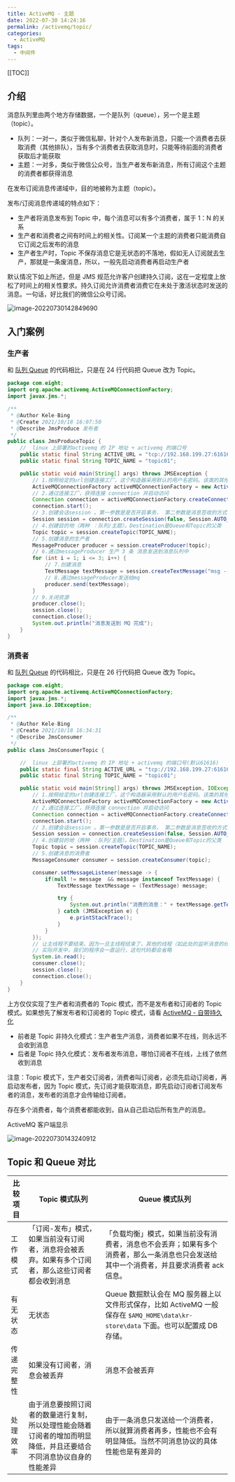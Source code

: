 ```yaml
---
title: ActiveMQ - 主题
date: 2022-07-30 14:24:16
permalink: /activemq/topic/
categories:
  - ActiveMQ
tags:
  - 中间件
---
```


[[TOC]]

## 介绍

消息队列里由两个地方存储数据，一个是队列（queue），另一个是主题（topic）。

- 队列：一对一，类似于微信私聊，针对个人发布新消息，只能一个消费者去获取消费（其他排队），当有多个消费者去获取消息时，只能等待前面的消费者获取后才能获取
- 主题：一对多，类似于微信公众号，当生产者发布新消息，所有订阅这个主题的消费者都获得消息

在发布订阅消息传递域中，目的地被称为主题（topic）。

发布/订阅消息传递域的特点如下：

- 生产者将消息发布到 Topic 中，每个消息可以有多个消费者，属于 1：N 的关系
- 生产者和消费者之间有时间上的相关性。订阅某一个主题的消费者只能消费自它订阅之后发布的消息
- 生产者生产时，Topic 不保存消息它是无状态的不落地，假如无人订阅就去生产，那就是一条废消息，所以，一般先启动消费者再启动生产者

默认情况下如上所述，但是 JMS 规范允许客户创建持久订阅，这在一定程度上放松了时间上的相关性要求。持久订阅允许消费者消费它在未处于激活状态时发送的消息。一句话，好比我们的微信公众号订阅。

![image-20220730142849690](https://cdn.jsdelivr.net/gh/Kele-Bingtang/static/img/ActiveMQ/20220730142850.png)

## 入门案例

### 生产者

和 [队列 Queue](/activemq/queue/#队列消息生产者) 的代码相比，只是在 24 行代码把 Queue 改为 Topic。

```java
package com.eight;
import org.apache.activemq.ActiveMQConnectionFactory;
import javax.jms.*;

/**
 * @Author Kele-Bing
 * @Create 2021/10/18 16:07:50
 * @Describe JmsProduce 发布者
 */
public class JmsProduceTopic {
    //  linux 上部署的activemq 的 IP 地址 + activemq 的端口号
    public static final String ACTIVE_URL = "tcp://192.168.199.27:61616";
    public static final String TOPIC_NAME = "topic01";

    public static void main(String[] args) throws JMSException {
        // 1.按照给定的url创建连接工厂，这个构造器采用默认的用户名密码。该类的其他构造方法可以指定用户名和密码
        ActiveMQConnectionFactory activeMQConnectionFactory = new ActiveMQConnectionFactory(ACTIVE_URL);
        // 2.通过连接工厂，获得连接 connection 并启动访问
        Connection connection = activeMQConnectionFactory.createConnection();
        connection.start();
        // 3.创建会话session 。第一参数是是否开启事务， 第二参数是消息签收的方式
        Session session = connection.createSession(false, Session.AUTO_ACKNOWLEDGE);
        // 4.创建目的地（两种 ：队列/主题）。Destination是Queue和Topic的父类
        Topic topic = session.createTopic(TOPIC_NAME);
        // 5.创建消息的生产者
        MessageProducer producer = session.createProducer(topic);
        // 6.通过messageProducer 生产 3 条 消息发送到消息队列中
        for (int i = 1; i <= 3; i++) {
            // 7.创建消息
            TextMessage textMessage = session.createTextMessage("msg --- " + i);
            // 8.通过messageProducer发送给mq
            producer.send(textMessage);
        }
        // 9.关闭资源
        producer.close();
        session.close();
        connection.close();
        System.out.println("消息发送到 MQ 完成");
    }
}
```

### 消费者

和 [队列 Queue](/activemq/queue/#异步监听式消费者) 的代码相比，只是在 26 行代码把 Queue 改为 Topic。

```java
package com.eight;
import org.apache.activemq.ActiveMQConnectionFactory;
import javax.jms.*;
import java.io.IOException;

/**
 * @Author Kele-Bing
 * @Create 2021/10/18 16:34:31
 * @Describe JmsConsumer
 */
public class JmsConsumerTopic {

    //  linux 上部署的activemq 的 IP 地址 + activemq 的端口号(默认61616)
    public static final String ACTIVE_URL = "tcp://192.168.199.27:61616";
    public static final String TOPIC_NAME = "topic01";

    public static void main(String[] args) throws JMSException, IOException {
        // 1.按照给定的url创建连接工厂，这个构造器采用默认的用户名密码。该类的其他构造方法可以指定用户名和密码
        ActiveMQConnectionFactory activeMQConnectionFactory = new ActiveMQConnectionFactory(ACTIVE_URL);
        // 2.通过连接工厂，获得连接 connection 并启动访问
        Connection connection = activeMQConnectionFactory.createConnection();
        connection.start();
        // 3.创建会话session 。第一参数是是否开启事务， 第二参数是消息签收的方式
        Session session = connection.createSession(false, Session.AUTO_ACKNOWLEDGE);
        // 4.创建目的地（两种 ：队列/主题）。Destination是Queue和Topic的父类
        Topic topic = session.createTopic(TOPIC_NAME);
        // 5.创建消息的消费者
        MessageConsumer consumer = session.createConsumer(topic);

        consumer.setMessageListener(message -> {
            if(null != message  && message instanceof TextMessage) {
                TextMessage textMessage = (TextMessage) message;

                try {
                    System.out.println("消费的消息：" + textMessage.getText());
                } catch (JMSException e) {
                    e.printStackTrace();
                }
            }
        });
        // 让主线程不要结束。因为一旦主线程结束了，其他的线程（如此处的监听消息的线程）也都会被迫结束。
        // 实际开发中，我们的程序会一直运行，这句代码都会省略
        System.in.read();
        consumer.close();
        session.close();
        connection.close();
    }
}
```

上方仅仅实现了生产者和消费者的 Topic 模式，而不是发布者和订阅者的 Topic 模式。如果想先了解发布者和订阅者的 Topic 模式，请看 [ActiveMQ - 自带持久化](/activemq/own-persistence/)

- 前者是 Topic 非持久化模式：生产者生产消息，消费者如果不在线，则永远不会收到消息
- 后者是 Topic 持久化模式：发布者发布消息，哪怕订阅者不在线，上线了依然收到消息

注意：Topic 模式下，生产者交订阅者，消费者叫订阅者，必须先启动订阅者，再启动发布者，因为 Topic 模式，先订阅才能获取消息，即先启动订阅者订阅发布者的消息，发布者的消息才会传输给订阅者。

存在多个消费者，每个消费者都能收到，自从自己启动后所有生产的消息。

ActiveMQ 客户端显示

![image-20220730143240912](https://cdn.jsdelivr.net/gh/Kele-Bingtang/static/img/ActiveMQ/20220730143243.png)

## Topic 和 Queue 对比

| 比较项目   | Topic 模式队列                                                                                                       | Queue 模式队列                                                                                                                            |
| ---------- | -------------------------------------------------------------------------------------------------------------------- | ----------------------------------------------------------------------------------------------------------------------------------------- |
| 工作模式   | 「订阅-发布」模式，如果当前没有订阅者，消息将会被丢弃。如果有多个订阅者，那么这些订阅者都会收到消息                  | 「负载均衡」模式，如果当前没有消费者，消息也不会丢弃；如果有多个消费者，那么一条消息也只会发送给其中一个消费者，并且要求消费者 ack 信息。 |
| 有无状态   | 无状态                                                                                                               | Queue 数掘默认会在 MQ 服务器上以文件形式保存，比如 ActiveMQ 一般保存在 `$AMQ_HOME\data\kr-store\data` 下面。也可以配置成 DB 存储。        |
| 传递完整性 | 如果没有订阅者，消息会被丢弃                                                                                         | 消息不会被丢弃                                                                                                                            |
| 处理效率   | 由于消息要按照订阅者的数量进行复制，所以处理性能会随着订阅者的增加而明显降低，并且还要结合不同消息协议自身的性能差异 | 由于一条消息只发送给一个消费者，所以就算消费者再多，性能也不会有明显降低。当然不同消息协议的具体性能也是有差异的                          |
